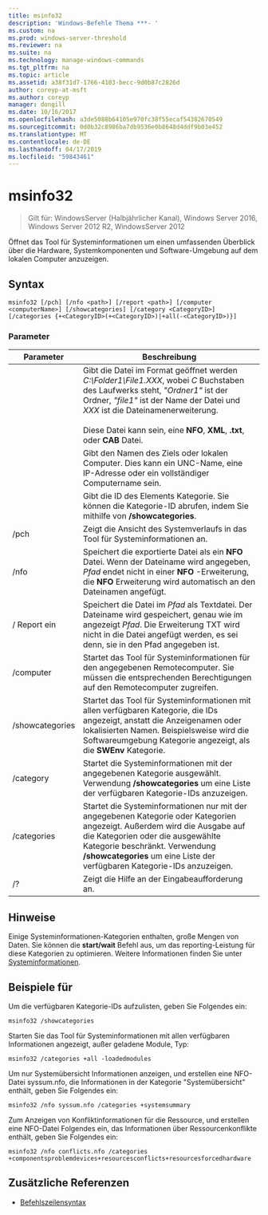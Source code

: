 ```yaml
---
title: msinfo32
description: 'Windows-Befehle Thema ***- '
ms.custom: na
ms.prod: windows-server-threshold
ms.reviewer: na
ms.suite: na
ms.technology: manage-windows-commands
ms.tgt_pltfrm: na
ms.topic: article
ms.assetid: a38f31d7-1766-4103-becc-9d0b87c2826d
author: coreyp-at-msft
ms.author: coreyp
manager: dongill
ms.date: 10/16/2017
ms.openlocfilehash: a3de5088b64105e970fc38f55ecaf54382670549
ms.sourcegitcommit: 0d0b32c8986ba7db9536e0b8648d4ddf9b03e452
ms.translationtype: MT
ms.contentlocale: de-DE
ms.lasthandoff: 04/17/2019
ms.locfileid: "59843461"
---
```

# <a name="msinfo32"></a>msinfo32

>Gilt für: WindowsServer (Halbjährlicher Kanal), Windows Server 2016, Windows Server 2012 R2, WindowsServer 2012

Öffnet das Tool für Systeminformationen um einen umfassenden Überblick über die Hardware, Systemkomponenten und Software-Umgebung auf dem lokalen Computer anzuzeigen. 
## <a name="syntax"></a>Syntax
```
msinfo32 [/pch] [/nfo <path>] [/report <path>] [/computer <computerName>] [/showcategories] [/category <CategoryID>] [/categories {+<CategoryID>(+<CategoryID>)|+all(-<CategoryID>)}]
```
### <a name="parameters"></a>Parameter
|Parameter|Beschreibung|
|-------|--------|
|<path>|Gibt die Datei im Format geöffnet werden *C:\Folder1\File1.XXX*, wobei *C* Buchstaben des Laufwerks steht, *"Ordner1"* ist der Ordner, *"file1"* ist der Name der Datei und *XXX* ist die Dateinamenerweiterung.<br /><br />Diese Datei kann sein, eine **NFO**, **XML**, **.txt**, oder **CAB** Datei.|
|<computerName>|Gibt den Namen des Ziels oder lokalen Computer. Dies kann ein UNC-Name, eine IP-Adresse oder ein vollständiger Computername sein.|
|<CategoryID>|Gibt die ID des Elements Kategorie. Sie können die Kategorie-ID abrufen, indem Sie mithilfe von **/showcategories**.|
|/pch|Zeigt die Ansicht des Systemverlaufs in das Tool für Systeminformationen an.|
|/nfo|Speichert die exportierte Datei als ein **NFO** Datei. Wenn der Dateiname wird angegeben, *Pfad* endet nicht in einer **NFO** -Erweiterung, die **NFO** Erweiterung wird automatisch an den Dateinamen angefügt.|
|/ Report ein|Speichert die Datei im *Pfad* als Textdatei. Der Dateiname wird gespeichert, genau wie im angezeigt *Pfad*. Die Erweiterung TXT wird nicht in die Datei angefügt werden, es sei denn, sie in den Pfad angegeben ist.|
|/computer|Startet das Tool für Systeminformationen für den angegebenen Remotecomputer. Sie müssen die entsprechenden Berechtigungen auf den Remotecomputer zugreifen.|
|/showcategories|Startet das Tool für Systeminformationen mit allen verfügbaren Kategorie, die IDs angezeigt, anstatt die Anzeigenamen oder lokalisierten Namen. Beispielsweise wird die Softwareumgebung Kategorie angezeigt, als die **SWEnv** Kategorie.|
|/category|Startet die Systeminformationen mit der angegebenen Kategorie ausgewählt. Verwendung **/showcategories** um eine Liste der verfügbaren Kategorie-IDs anzuzeigen.|
|/categories|Startet die Systeminformationen nur mit der angegebenen Kategorie oder Kategorien angezeigt. Außerdem wird die Ausgabe auf die Kategorien oder die ausgewählte Kategorie beschränkt. Verwendung **/showcategories** um eine Liste der verfügbaren Kategorie-IDs anzuzeigen.|
|/?|Zeigt die Hilfe an der Eingabeaufforderung an.|
## <a name="remarks"></a>Hinweise
Einige Systeminformationen-Kategorien enthalten, große Mengen von Daten. Sie können die **start/wait** Befehl aus, um das reporting-Leistung für diese Kategorien zu optimieren. Weitere Informationen finden Sie unter [Systeminformationen](https://technet.microsoft.com/library/cc783305(v=ws.10).aspx).
## <a name="BKMK_Examples"></a>Beispiele für
Um die verfügbaren Kategorie-IDs aufzulisten, geben Sie Folgendes ein:
```
msinfo32 /showcategories
```
Starten Sie das Tool für Systeminformationen mit allen verfügbaren Informationen angezeigt, außer geladene Module, Typ:
```
msinfo32 /categories +all -loadedmodules
```
Um nur Systemübersicht Informationen anzeigen, und erstellen eine NFO-Datei syssum.nfo, die Informationen in der Kategorie "Systemübersicht" enthält, geben Sie Folgendes ein:
```
msinfo32 /nfo syssum.nfo /categories +systemsummary
```
Zum Anzeigen von Konfliktinformationen für die Ressource, und erstellen eine NFO-Datei Folgendes ein, das Informationen über Ressourcenkonflikte enthält, geben Sie Folgendes ein:
```
msinfo32 /nfo conflicts.nfo /categories    +componentsproblemdevices+resourcesconflicts+resourcesforcedhardware
```
## <a name="additional-references"></a>Zusätzliche Referenzen
-   [Befehlszeilensyntax](command-line-syntax-key.md)

